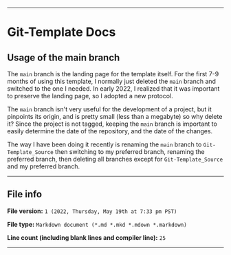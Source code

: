 
***

# Git-Template Docs

## Usage of the main branch

The `main` branch is the landing page for the template itself. For the first 7-9 months of using this template, I normally just deleted the `main` branch and switched to the one I needed. In early 2022, I realized that it was important to preserve the landing page, so I adopted a new protocol.

The `main` branch isn't very useful for the development of a project, but it pinpoints its origin, and is pretty small (less than a megabyte) so why delete it? Since the project is not tagged, keeping the `main` branch is important to easily determine the date of the repository, and the date of the changes.

The way I have been doing it recently is renaming the `main` branch to `Git-Template_Source` then switching to my preferred branch, renaming the preferred branch, then deleting all branches except for `Git-Template_Source` and my preferred branch.

***

## File info

**File version:** `1 (2022, Thursday, May 19th at 7:33 pm PST)`

**File type:** `Markdown document (*.md *.mkd *.mdown *.markdown)`

**Line count (including blank lines and compiler line):** `25`

***
